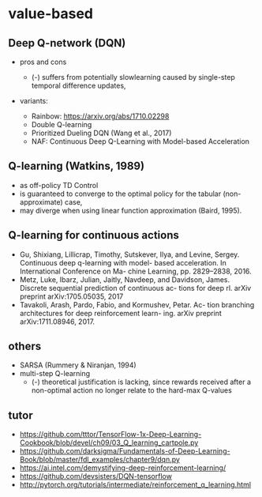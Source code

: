# value-based

## Deep Q-network (DQN)
* pros and cons
  * (-) suffers from potentially slowlearning caused by single-step temporal difference updates,

* variants:
  * Rainbow: https://arxiv.org/abs/1710.02298
  * Double Q-learning
  * Prioritized Dueling DQN (Wang et al., 2017)
  * NAF: Continuous Deep Q-Learning with Model-based Acceleration

## Q-learning (Watkins, 1989)
* as off-policy TD Control
* is guaranteed to converge to the optimal policy for the tabular (non-approximate) case,
* may diverge when using linear function approximation (Baird, 1995).

## Q-learning for continuous actions
* Gu, Shixiang, Lillicrap, Timothy, Sutskever, Ilya, and Levine, Sergey. Continuous deep q-learning with model- based acceleration. In International Conference on Ma- chine Learning, pp. 2829–2838, 2016.
* Metz, Luke, Ibarz, Julian, Jaitly, Navdeep, and Davidson, James. Discrete sequential prediction of continuous ac- tions for deep rl. arXiv preprint arXiv:1705.05035, 2017
* Tavakoli, Arash, Pardo, Fabio, and Kormushev, Petar. Ac- tion branching architectures for deep reinforcement learn- ing. arXiv preprint arXiv:1711.08946, 2017.

## others
* SARSA (Rummery & Niranjan, 1994)
* multi-step Q-learning
  * (-) theoretical justification is lacking, since
        rewards received after a non-optimal action no longer relate to the hard-max Q-values

## tutor
* https://github.com/tttor/TensorFlow-1x-Deep-Learning-Cookbook/blob/devel/ch09/03_Q_learning_cartpole.py
* https://github.com/darksigma/Fundamentals-of-Deep-Learning-Book/blob/master/fdl_examples/chapter9/dqn.py
* https://ai.intel.com/demystifying-deep-reinforcement-learning/
* https://github.com/devsisters/DQN-tensorflow
* http://pytorch.org/tutorials/intermediate/reinforcement_q_learning.html
